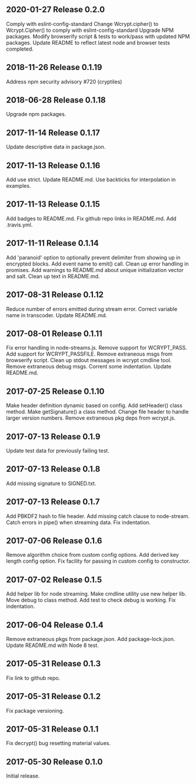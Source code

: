 ## 2020-01-27  Release 0.2.0

Comply with eslint-config-standard
Change Wcrypt.cipher() to Wcrypt.Cipher() to comply with eslint-config-standard
Upgrade NPM packages.
Modify browserify script & tests to work/pass with updated NPM packages.
Update README to reflect latest node and browser tests completed.

## 2018-11-26  Release 0.1.19

Address npm security advisory #720 (cryptiles)

## 2018-06-28  Release 0.1.18

Upgrade npm packages.

## 2017-11-14  Release 0.1.17

Update descriptive data in package.json.

## 2017-11-13  Release 0.1.16

Add use strict.
Update README.md.
Use backticks for interpolation in examples.

## 2017-11-13  Release 0.1.15

Add badges to README.md.
Fix github repo links in README.md.
Add .travis.yml.

## 2017-11-11  Release 0.1.14

Add 'paranoid' option to optionally prevent delimiter from showing up in encrypted blocks.
Add event name to emit() call.
Clean up error handling in promises.
Add warnings to README.md about unique initialization vector and salt.
Clean up text in README.md.

## 2017-08-31  Release 0.1.12

  Reduce number of errors emitted during stream error.
  Correct variable name in transcoder.
  Update README.md.

## 2017-08-01  Release 0.1.11

Fix error handling in node-streams.js.
Remove support for WCRYPT_PASS.
Add support for WCRYPT_PASSFILE.
Remove extraneous msgs from browserify script.
Clean up stdout messages in wcrypt cmdline tool.
Remove extraneous debug msgs.
Corrent some indentation.
Update README.md.

## 2017-07-25  Release 0.1.10

Make header definition dynamic based on config.
Add setHeader() class method.
Make getSignature() a class method.
Change file header to handle larger version numbers.
Remove extraneous pkg deps from wcrypt.js.

## 2017-07-13  Release 0.1.9

Update test data for previously failing test.

## 2017-07-13  Release 0.1.8

Add missing signature to SIGNED.txt.

## 2017-07-13  Release 0.1.7

Add PBKDF2 hash to file header.
Add missing catch clause to node-stream.
Catch errors in pipe() when streaming data.
Fix indentation.

## 2017-07-06  Release 0.1.6

Remove algorithm choice from custom config options.
Add derived key length config option.
Fix facility for passing in custom config to constructor.

## 2017-07-02  Release 0.1.5

Add helper lib for node streaming.
Make cmdline utility use new helper lib.
Move debug to class method.
Add test to check debug is working.
Fix indentation.

## 2017-06-04  Release 0.1.4

Remove extraneous pkgs from package.json.
Add package-lock.json.
Update README.md with Node 8 test.

## 2017-05-31  Release 0.1.3

Fix link to github repo.

## 2017-05-31  Release 0.1.2

Fix package versioning.

## 2017-05-31  Release 0.1.1

Fix decrypt() bug resetting material values.

## 2017-05-30  Release 0.1.0

Initial release.
